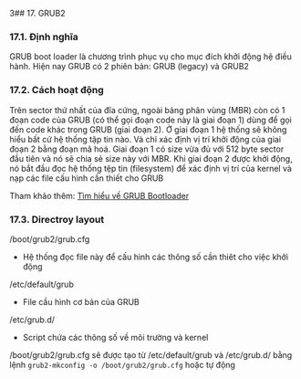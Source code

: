 3## 17. GRUB2

### 17.1. Định nghĩa
GRUB boot loader là chương trình phục vụ cho mục đích khởi động hệ điều hành. Hiện nay GRUB có 2 phiên bản: GRUB (legacy) và GRUB2

### 17.2. Cách hoạt động

Trên sector thứ nhất của đĩa cứng, ngoài bảng phân vùng (MBR) còn có 1 đoạn code của GRUB (có thể gọi đoạn code này là giai đoạn 1) dùng để gọi đến code khác trong GRUB (giai đoạn 2).
Ở giai đoạn 1 hệ thống sẽ không hiểu bất cứ hệ thống tập tin nào. Và chỉ xác định vị trí khởi động của giai đoạn 2 bằng đoạn mã hoá.
Giai đoạn 1 có size vừa đủ với 512 byte sector đầu tiên và nó sẽ chia sẻ size này với MBR.
Khi giai đoạn 2 được khởi động, nó bắt đầu đọc hệ thống tệp tin (filesystem) để xác định vị trí của kernel và nạp các file cấu hình cần thiết cho GRUB

Tham khảo thêm: [Tìm hiểu về GRUB Bootloader](https://viblo.asia/p/tim-hieu-ve-grub-bootloader-jvElaOYYKkw)
### 17.3. Directroy layout

/boot/grub2/grub.cfg
- Hệ thống đọc file này để cấu hình các thông số cần thiêt cho việc khởi động

/etc/default/grub
- File cầu hình cơ bản của GRUB

/etc/grub.d/
- Script chứa các thông số về môi trường và kernel

/boot/grub2/grub.cfg sẽ được tạo từ /etc/default/grub và /etc/grub.d/ bằng lệnh `grub2-mkconfig
-o /boot/grub2/grub.cfg` hoặc tự động
